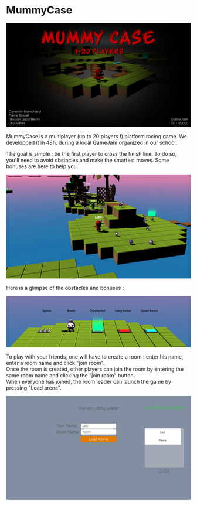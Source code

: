 # MummyCase

![](Images/title.png)

MummyCase is a multiplayer (up to 20 players !) platform racing game. We developped it in 48h, during a local GameJam organized in our school.   

The goal is simple : be the first player to cross the finish line. To do so, you'll need to avoid obstacles and make the smartest moves. Some bonuses are here to help you.   

![](Images/example.png)

Here is a glimpse of the obstacles and bonuses :

<p align="center">
  <img src="Images/pads.png" />
</p>  

To play with your friends, one will have to create a room : enter his name, enter a room name and click "join room".   
Once the room is created, other players can join the room by entering the same room name and clicking the "join room" button.   
When everyone has joined, the room leader can launch the game by pressing "Load arena".   

![](Images/launchGame.png) 


